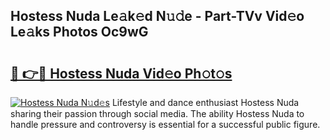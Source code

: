 ## Hostess Nuda Le𝚊k𝚎d N𝚞𝚍e - Part-TVv Vid𝚎o Le𝚊ks Photos Oc9wG

# <h2><a href="http://fbdrzum.evod.top/?m=Hostess+Nuda">🔗 👉🔴 Hostess Nuda Vid𝚎o Ph𝚘t𝚘s</a></h2>

[![Hostess Nuda N𝚞d𝚎s](https://i.imgur.com/8V9OHl7.gif)](http://fbdrzum.evod.top/?m=Hostess+Nuda)
Lifestyle and dance enthusiast Hostess Nuda sharing their passion through social media. The ability Hostess Nuda to handle pressure and controversy is essential for a successful public figure. 
